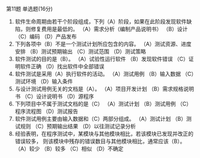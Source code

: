 第11题  单选题(16分)
1. 软件生命周期由若干个阶段组成，下列（A）阶段，如果在此阶段发现软件缺陷，则修复费用是最低的。
（A）需求分析（编制产品说明书）
（B）设计
（C）编码
（D）产品发布
2. 下列各项中（B）不是一个测试计划所应包含的内容。
   （A）测试资源、进度安排
   （B）测试预期输出
   （C）测试范围
   （D）测试策略
3. 软件测试的目的是（B）。
   （A）试验性运行软件
   （B）发现软件错误
   （C）证明软件正确
   （D）找出软件中全部错误
4. 软件测试是采用（A）执行软件的活动。
   （A）测试用例
   （B）输入数据
   （C）测试环境
   （D）输入条件
5. 与设计测试用例无关的文档是（A）。
   （A）项目开发计划
   （B）需求规格说明书
   （C）设计说明书
   （D）源程序
6. 下列项目中不属于测试文档的是（C）
   （A）测试计划
   （B）测试用例
   （C）程序流程图
   （D）测试报告
7. 软件测试用例主要由输入数据和（C）两部分组成。
   （A）测试计划
   （B）测试规则
   （C）预期输出结果
   （D）以往测试记录分析
8. 经验表明，在程序测试中，某模块与其他模块相比，若该模块已发现并改正的错误较多，
   则该模块中残存的错误数目与其他模块相比，通常应该（B）。
   （A）较少
   （B）较多
   （C）相似
   （D）不确定